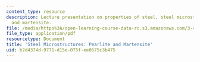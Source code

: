 ```yaml
---
content_type: resource
description: Lecture presentation on properties of steel, steel microstructures, pearlite,
  and martensite.
file: /media/https%3A/open-learning-course-data-rc.s3.amazonaws.com/3-40j-physical-metallurgy-fall-2009/b2d4374d9771d15e075fee0675c3b475_MIT3_40JF09_lec22.pdf
file_type: application/pdf
resourcetype: Document
title: 'Steel Microstructures: Pearlite and Martensite'
uid: b2d4374d-9771-d15e-075f-ee0675c3b475
---
```

